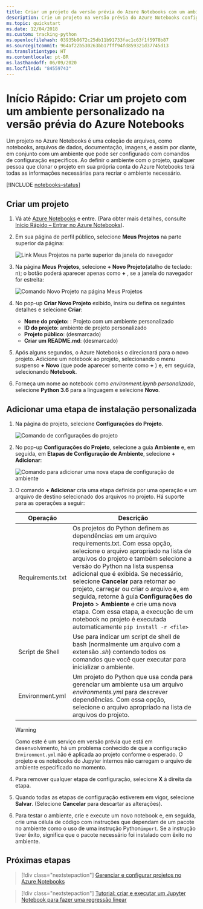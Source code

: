 ```yaml
---
title: Criar um projeto da versão prévia do Azure Notebooks com um ambiente personalizado
description: Crie um projeto na versão prévia do Azure Notebooks configurado com um conjunto específico de pacotes instalados e scripts de inicialização.
ms.topic: quickstart
ms.date: 12/04/2018
ms.custom: tracking-python
ms.openlocfilehash: 03935b9672c25db11b91733fac1c63f1f5978b87
ms.sourcegitcommit: 964af22b530263bb17fff94fd859321d37745d13
ms.translationtype: HT
ms.contentlocale: pt-BR
ms.lasthandoff: 06/09/2020
ms.locfileid: "84559743"
---
```

# <a name="quickstart-create-a-project-with-a-custom-environment-in-azure-notebooks-preview"></a>Início Rápido: Criar um projeto com um ambiente personalizado na versão prévia do Azure Notebooks

Um projeto no Azure Notebooks é uma coleção de arquivos, como notebooks, arquivos de dados, documentação, imagens, e assim por diante, em conjunto com um ambiente que pode ser configurado com comandos de configuração específicos. Ao definir o ambiente com o projeto, qualquer pessoa que clonar o projeto em sua própria conta do Azure Notebooks terá todas as informações necessárias para recriar o ambiente necessário.

[!INCLUDE [notebooks-status](../../includes/notebooks-status.md)]

## <a name="create-a-project"></a>Criar um projeto

1. Vá até [Azure Notebooks](https://notebooks.azure.com) e entre. (Para obter mais detalhes, consulte [Início Rápido – Entrar no Azure Notebooks](quickstart-sign-in-azure-notebooks.md)).

1. Em sua página de perfil público, selecione **Meus Projetos** na parte superior da página:

    ![Link Meus Projetos na parte superior da janela do navegador](media/quickstarts/my-projects-link.png)

1. Na página **Meus Projetos**, selecione **+ Novo Projeto**(atalho de teclado: n); o botão poderá aparecer apenas como **+** , se a janela do navegador for estreita:

    ![Comando Novo Projeto na página Meus Projetos](media/quickstarts/new-project-command.png)

1. No pop-up **Criar Novo Projeto** exibido, insira ou defina os seguintes detalhes e selecione **Criar**:

    - **Nome do projeto:** : Projeto com um ambiente personalizado
    - **ID do projeto**: ambiente de projeto personalizado
    - **Projeto público**: (desmarcado)
    - **Criar um README.md**: (desmarcado)

1. Após alguns segundos, o Azure Notebooks o direcionará para o novo projeto. Adicione um notebook ao projeto, selecionando o menu suspenso **+ Novo** (que pode aparecer somente como **+** ) e, em seguida, selecionando **Notebook**.

1. Forneça um nome ao notebook como *environment.ipynb personalizado*, selecione **Python 3.6** para a linguagem e selecione **Novo**.

## <a name="add-a-custom-setup-step"></a>Adicionar uma etapa de instalação personalizada

1. Na página do projeto, selecione **Configurações do Projeto**.

    ![Comando de configurações do projeto](media/quickstarts/project-settings-command.png)

1. No pop-up **Configurações do Projeto**, selecione a guia **Ambiente** e, em seguida, em **Etapas de Configuração de Ambiente**, selecione **+ Adicionar**:

    ![Comando para adicionar uma nova etapa de configuração de ambiente](media/quickstarts/environment-add-command.png)

1. O comando **+ Adicionar** cria uma etapa definida por uma operação e um arquivo de destino selecionado dos arquivos no projeto. Há suporte para as operações a seguir:

   | Operação | Descrição |
   | --- | --- |
   | Requirements.txt | Os projetos do Python definem as dependências em um arquivo requirements.txt. Com essa opção, selecione o arquivo apropriado na lista de arquivos do projeto e também selecione a versão do Python na lista suspensa adicional que é exibida. Se necessário, selecione **Cancelar** para retornar ao projeto, carregar ou criar o arquivo e, em seguida, retorne à guia **Configurações do Projeto** > **Ambiente** e crie uma nova etapa. Com essa etapa, a execução de um notebook no projeto é executada automaticamente `pip install -r <file>` |
   | Script de Shell | Use para indicar um script de shell de bash (normalmente um arquivo com a extensão *.sh*) contendo todos os comandos que você quer executar para inicializar o ambiente. |
   | Environment.yml | Um projeto do Python que usa conda para gerenciar um ambiente usa um arquivo *environments.yml* para descrever dependências. Com essa opção, selecione o arquivo apropriado na lista de arquivos do projeto. |

   > [!WARNING]
   > Como este é um serviço em versão prévia que está em desenvolvimento, há um problema conhecido de que a configuração `Environment.yml` não é aplicada ao projeto conforme o esperado. O projeto e os notebooks do Jupyter internos não carregam o arquivo de ambiente especificado no momento.

1. Para remover qualquer etapa de configuração, selecione **X** à direita da etapa.

1. Quando todas as etapas de configuração estiverem em vigor, selecione **Salvar**. (Selecione **Cancelar** para descartar as alterações).

1. Para testar o ambiente, crie e execute um novo notebook e, em seguida, crie uma célula de código com instruções que dependam de um pacote no ambiente como o uso de uma instrução Python`import`. Se a instrução tiver êxito, significa que o pacote necessário foi instalado com êxito no ambiente.

## <a name="next-steps"></a>Próximas etapas

> [!div class="nextstepaction"]
> [Gerenciar e configurar projetos no Azure Notebooks](configure-manage-azure-notebooks-projects.md)

> [!div class="nextstepaction"]
> [Tutorial: criar e executar um Jupyter Notebook para fazer uma regressão linear](tutorial-create-run-jupyter-notebook.md)
